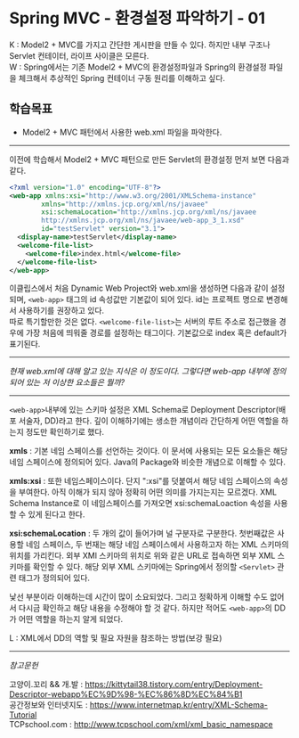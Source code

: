 
# Spring MVC - 환경설정 파악하기 - 01

K : Model2 + MVC를 가지고 간단한 게시판을 만들 수 있다. 하지만 내부 구조나 Servlet 컨테이터, 라이프 사이클은 모른다.   
W : Spring에서는 기존 Model2 + MVC의 환경설정파일과 Spring의 환경설정 파일을 체크해서 추상적인 Spring 컨테이너 구동 원리를 이해하고 싶다.

## 학습목표
- Model2 + MVC 패턴에서 사용한 web.xml 파일을 파악한다.
<hr/>

이전에 학습해서 Model2 + MVC 패턴으로 만든 Servlet의 환경설정 먼저 보면 다음과 같다. 

```xml
<?xml version="1.0" encoding="UTF-8"?>
<web-app xmlns:xsi="http://www.w3.org/2001/XMLSchema-instance"
        xmlns="http://xmlns.jcp.org/xml/ns/javaee"
        xsi:schemaLocation="http://xmlns.jcp.org/xml/ns/javaee
        http://xmlns.jcp.org/xml/ns/javaee/web-app_3_1.xsd"
        id="testServlet" version="3.1">
  <display-name>testServlet</display-name>
  <welcome-file-list>
    <welcome-file>index.html</welcome-file>
  </welcome-file-list>
</web-app>
```
이클립스에서 처음 Dynamic Web Project와 web.xml을 생성하면 다음과 같이 설정되며, `<web-app>` 태그의 id 속성값만 기본값이 되어 있다. id는 프로젝트 명으로 변경해서 사용하기를 권장하고 있다.  
따로 특기할만한 것은 없다. `<welcome-file-list>`는 서버의 루트 주소로 접근했을 경우에 가장 처음에 띄워줄 경로를 설정하는 태그이다. 기본값으로 index 혹은 default가 표기된다.  
	
***
_현재 web.xml에 대해 알고 있는 지식은 이 정도이다. 그렇다면 web-app 내부에 정의되어 있는 저 이상한 요소들은 뭘까?_
***

`<web-app>`내부에 있는 스키마 설정은 XML Schema로 Deployment Descriptor(배포 서술자, DD)라고 한다. 깊이 이해하기에는 생소한 개념이라 간단하게 어떤 역할을 하는지 정도만 확인하기로 했다. 

**xmls** : 기본 네임 스페이스를 선언하는 것이다. 이 문서에 사용되는 모든 요소들은 해당 네임 스페이스에 정의되어 있다. Java의 Package와 비슷한 개념으로 이해할 수 있다.  

**xmls:xsi** : 또한 네임스페이스이다. 단지 ":xsi"를 덧붙여서 해당 네임 스페이스의 속성을 부여한다. 아직 이해가 되지 않아 정확히 어떤 의미를 가지는지는 모르겠다. XML Schema Instance로 이 네임스페이스를 가져오면 xsi:schemaLoaction 속성을 사용할 수 있게 된다고 한다.  

**xsi:schemaLocation** : 두 개의 값이 들어가며 널 구분자로 구분한다. 첫번째값은 사용할 네임 스페이스, 두 번재는 해당 네임 스페이스에서 사용하고자 하는 XML 스키마의 위치를 가리킨다. 외부 XMl 스키마의 위치로 위와 같은 URL로 접속하면 외부 XML 스키마를 확인할 수 있다. 해당 외부 XML 스키마에는 Spring에서 정의할 `<Servlet>` 관련 태그가 정의되어 있다.  

낯선 부분이라 이해하는데 시간이 많이 소요되었다. 그리고 정확하게 이해할 수도 없어서 다시금 확인하고 해당 내용을 수정해야 할 것 같다. 하지만 적어도 `<web-app>`의 DD가 어떤 역할을 하는지 알게 되었다.  

L : XML에서 DD의 역할 및 필요 자원을 참조하는 방법(보강 필요)


<hr/>

_참고문헌_  

고양이.꼬리 && 개.발 : <https://kittytail38.tistory.com/entry/Deployment-Descriptor-webapp%EC%9D%98-%EC%86%8D%EC%84%B1>  
공간정보와 인터넷지도 : <https://www.internetmap.kr/entry/XML-Schema-Tutorial>  
TCPschool.com : <http://www.tcpschool.com/xml/xml_basic_namespace>
